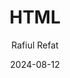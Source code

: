 ---
title: 'HTML'
date: '2024-08-12'
parent: null
order: 2
author: Rafiul Refat
category: web development
tags: ["html", "technology", "web development"]
---
